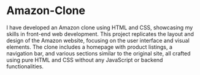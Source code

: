 # Amazon-Clone

I have developed an Amazon clone using HTML and CSS, showcasing my skills in front-end web development. This project replicates the layout and design of the Amazon website, focusing on the user interface and visual elements. The clone includes a homepage with product listings, a navigation bar, and various sections similar to the original site, all crafted using pure HTML and CSS without any JavaScript or backend functionalities.
